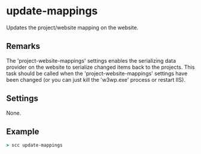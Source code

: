 update-mappings
===================
Updates the project/website mapping on the website.

Remarks
-------
The 'project-website-mappings' settings enables the serializing data provider on the website to serialize changed items back to the projects.
This task should be called when the 'project-website-mappings' settings have been changed (or you can just kill the 'w3wp.exe' process or restart IIS).

Settings
--------
None.

Example
-------
```cmd
> scc update-mappings
```
